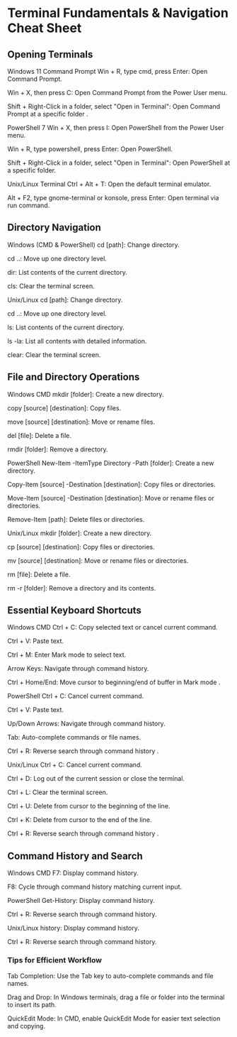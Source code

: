 # Terminal Fundamentals & Navigation Cheat Sheet


## Opening Terminals
Windows 11 Command Prompt
Win + R, type cmd, press Enter: Open Command Prompt.

Win + X, then press C: Open Command Prompt from the Power User menu.

Shift + Right-Click in a folder, select "Open in Terminal": Open Command Prompt at a specific folder .

PowerShell 7
Win + X, then press I: Open PowerShell from the Power User menu.

Win + R, type powershell, press Enter: Open PowerShell.

Shift + Right-Click in a folder, select "Open in Terminal": Open PowerShell at a specific folder.

Unix/Linux Terminal
Ctrl + Alt + T: Open the default terminal emulator.

Alt + F2, type gnome-terminal or konsole, press Enter: Open terminal via run command.


## Directory Navigation
Windows (CMD & PowerShell)
cd [path]: Change directory.

cd ..: Move up one directory level.

dir: List contents of the current directory.

cls: Clear the terminal screen.

Unix/Linux
cd [path]: Change directory.

cd ..: Move up one directory level.

ls: List contents of the current directory.

ls -la: List all contents with detailed information.

clear: Clear the terminal screen.


## File and Directory Operations
Windows CMD
mkdir [folder]: Create a new directory.

copy [source] [destination]: Copy files.

move [source] [destination]: Move or rename files.

del [file]: Delete a file.

rmdir [folder]: Remove a directory.

PowerShell
New-Item -ItemType Directory -Path [folder]: Create a new directory.

Copy-Item [source] -Destination [destination]: Copy files or directories.

Move-Item [source] -Destination [destination]: Move or rename files or directories.

Remove-Item [path]: Delete files or directories.

Unix/Linux
mkdir [folder]: Create a new directory.

cp [source] [destination]: Copy files or directories.

mv [source] [destination]: Move or rename files or directories.

rm [file]: Delete a file.

rm -r [folder]: Remove a directory and its contents.


## Essential Keyboard Shortcuts
Windows CMD
Ctrl + C: Copy selected text or cancel current command.

Ctrl + V: Paste text.

Ctrl + M: Enter Mark mode to select text.

Arrow Keys: Navigate through command history.

Ctrl + Home/End: Move cursor to beginning/end of buffer in Mark mode .

PowerShell
Ctrl + C: Cancel current command.

Ctrl + V: Paste text.

Up/Down Arrows: Navigate through command history.

Tab: Auto-complete commands or file names.

Ctrl + R: Reverse search through command history .

Unix/Linux
Ctrl + C: Cancel current command.

Ctrl + D: Log out of the current session or close the terminal.

Ctrl + L: Clear the terminal screen.

Ctrl + U: Delete from cursor to the beginning of the line.

Ctrl + K: Delete from cursor to the end of the line.

Ctrl + R: Reverse search through command history .


## Command History and Search
Windows CMD
F7: Display command history.

F8: Cycle through command history matching current input.

PowerShell
Get-History: Display command history.

Ctrl + R: Reverse search through command history.

Unix/Linux
history: Display command history.

Ctrl + R: Reverse search through command history.


### Tips for Efficient Workflow
Tab Completion: Use the Tab key to auto-complete commands and file names.

Drag and Drop: In Windows terminals, drag a file or folder into the terminal to insert its path.

QuickEdit Mode: In CMD, enable QuickEdit Mode for easier text selection and copying.
